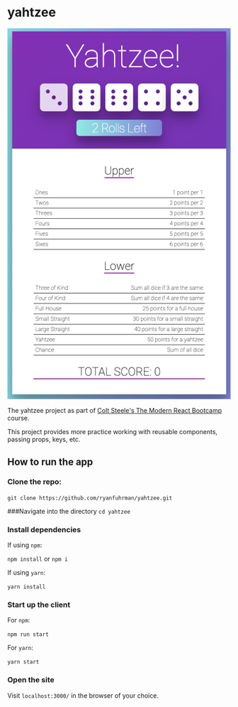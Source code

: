 # yahtzee

![](img/appScreenshot.png)

The yahtzee project as part of [Colt Steele's The Modern React Bootcamp](https://www.udemy.com/modern-react-bootcamp/) course.

This project provides more practice working with reusable components, passing props, keys, etc.

## How to run the app

### Clone the repo:

`git clone https://github.com/ryanfuhrman/yahtzee.git`

###Navigate into the directory `cd yahtzee`

### Install dependencies

If using `npm`:

`npm install` or `npm i`

If using `yarn`:

`yarn install`

### Start up the client

For `npm`:

`npm run start`

For `yarn`:

`yarn start`

### Open the site

Visit `localhost:3000/` in the browser of your choice.
